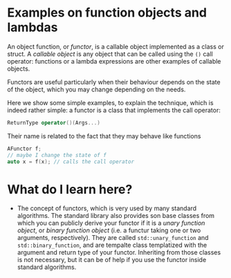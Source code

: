# Examples on function objects and lambdas #

An object function, or *functor*, is a callable object implemented as a
class or struct. A *callable object* is any object that can be called
using the `()` call operator: functions or a lambda expressions are other
examples of callable objects.

Functors are useful particularly when their behaviour depends on the
state of the object, which you may change depending on the needs.

Here we show some simple examples, to explain the technique, which is indeed rather simple: a functor is a class that implements the call operator:

``` C++
ReturnType operator()(Args...)
```

Their name is related to the fact that they may behave like functions

``` C++
AFunctor f;
// maybe I change the state of f
auto x = f(x); // calls the call operator
```

# What do I learn here? #
- The concept of functors, which is very used by many standard algorithms.  The standard library also provides son base classes from which you can publicly derive your functor if it is a 
*unary function object*, or *binary function object* (i.e. a functur taking one or two arguments, respectively). 
They are called `std::unary_function` and `std::binary_function`, and are tempalte class templatized with the argument and return type of your functor. Inheriting from those classes is not necessary, but it can be of help if you use the functor inside standard algorithms.




